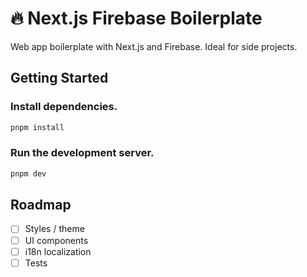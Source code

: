 # 🔥 Next.js Firebase Boilerplate

Web app boilerplate with Next.js and Firebase. Ideal for side projects.

## Getting Started

### Install dependencies.

```bash
pnpm install
```

### Run the development server.

```bash
pnpm dev
```

## Roadmap

- [ ] Styles / theme
- [ ] UI components
- [ ] i18n localization
- [ ] Tests
